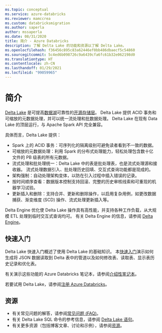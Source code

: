 ```yaml
---
ms.topic: conceptual
ms.service: azure-databricks
ms.reviewer: mamccrea
ms.custom: databricksmigration
ms.author: saperla
author: mssaperla
ms.date: 08/31/2020
title: 简介 - Azure Databricks
description: 了解 Delta Lake 的功能和资源以了解 Delta Lake。
ms.openlocfilehash: f36456c895c83a62446ef0bb486dbaecf5c54860
ms.sourcegitcommit: 5c4ed6b098726c9a6439cfa6fc61b32e062198d0
ms.translationtype: HT
ms.contentlocale: zh-CN
ms.lasthandoff: 01/29/2021
ms.locfileid: "99059965"
---
```

# <a name="introduction"></a>简介

[Delta Lake](https://delta.io) 是可提高[数据湖](https://databricks.com/discover/data-lakes/introduction)可靠性的[开源存储层](https://github.com/delta-io/delta)。 Delta Lake 提供 ACID 事务和可缩放的元数据处理，并可以统一流处理和批数据处理。  Delta Lake 在现有 Data Lake 的顶层运行，与 Apache Spark API 完全兼容。

具体而言，Delta Lake 提供：

* Spark 上的 ACID 事务：可序列化的隔离级别可避免读者看到不一致的数据。
* 可缩放的元数据处理：利用 Spark 的分布式处理能力，轻松处理包含数十亿文件的 PB 级表的所有元数据。
* 流式处理和批处理统一：Delta Lake 中的表是批处理表，也是流式处理源和接收器。 流式处理数据引入、批处理历史回填、交互式查询功能都是现成的。
* 架构强制：自动处理架构变体，以防在引入过程中插入错误的记录。
* 按时间顺序查看：数据版本控制支持回滚、完整的历史审核线索和可重现的机器学习试验。
* 更新插入和删除：支持合并、更新和删除操作，以启用复杂用例，如更改数据捕获、渐变维度 (SCD) 操作、流式处理更新插入等。

Delta Engine 优化使 Delta Lake 操作具有高性能，并支持各种工作负载，从大规模 ETL 处理到临时交互式查询均可。 有关 Delta Engine 的信息，请参阅 [Delta Engine](optimizations/index.md)。

## <a name="quickstart"></a>快速入门

Delta Lake 快速入门概述了使用 Delta Lake 的基础知识。 本[快速入门](quick-start.md)演示如何生成将 JSON 数据读取到 Delta 表中的管道以及如何修改表、读取表、显示表历史记录和优化表。

有关演示这些功能的 Azure Databricks 笔记本，请参阅[介绍性笔记本](intro-notebooks.md)。

若要试用 Delta Lake，请参阅[注册 Azure Databricks](/azure-databricks/quickstart-create-databricks-workspace-portal)。

## <a name="resources"></a>资源

* 有关常见问题的解答，请参阅[常见问题 (FAQ)](delta-faq.md)。
* 有关 Delta Lake SQL 命令的参考信息，请参阅 [Delta Lake 语句](../spark/latest/spark-sql/language-manual/index.md#delta-lake-statements)。
* 有关更多资源（包括博客文章、讨论和示例），请参阅[资源](delta-resources.md)。